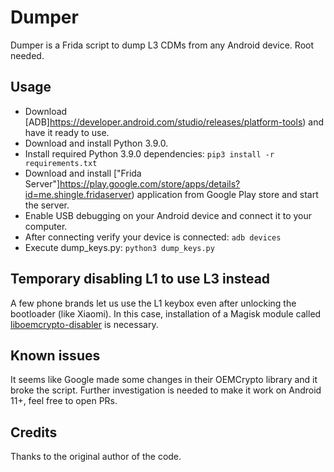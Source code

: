 # Dumper

Dumper is a Frida script to dump L3 CDMs from any Android device. Root needed.

## Usage

* Download [ADB]https://developer.android.com/studio/releases/platform-tools) and have it ready to use.
* Download and install Python 3.9.0.
* Install required Python 3.9.0 dependencies:
`pip3 install -r requirements.txt`
* Download and install ["Frida Server"]https://play.google.com/store/apps/details?id=me.shingle.fridaserver) application from Google Play store and start the server.
* Enable USB debugging on your Android device and connect it to your computer.
* After connecting verify your device is connected:
`adb devices`
* Execute dump_keys.py:
`python3 dump_keys.py`

## Temporary disabling L1 to use L3 instead
A few phone brands let us use the L1 keybox even after unlocking the bootloader (like Xiaomi). In this case, installation of a Magisk module called [liboemcrypto-disabler](https://github.com/umylive/liboemcrypto-disabler) is necessary.

## Known issues
It seems like Google made some changes in their OEMCrypto library and it broke the script. Further investigation is needed to make it work on Android 11+, feel free to open PRs.

## Credits
Thanks to the original author of the code.
